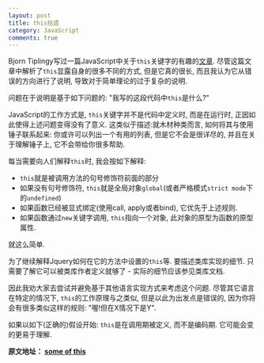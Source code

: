 ```yaml
---
layout: post
title: this拾遗
category: JavaScript
comments: true
---
```


Bjorn Tiplingy写过一篇JavaScript中关于`this`关键字的有趣的[文章](http://clarkdo.github.io/javascript/2014/09/22/31/). 尽管这篇文章中解析了`this`显露自身的很多不同的方式, 但是它真的很长, 而且我认为它从错误的方向进行了说明, 导致对于简单理论的过于复杂的说明.<br/>

问题在于说明是基于如下问题的: "我写的这段代码中`this`是什么?"<br/>

JavaScript的工作方式是, `this`关键字并不是代码中定义时, 而是在运行时, 正因如此使得上述问题变得没有了意义. 这类似于描述:就木材种类而言, 如何将其与使用锤子联系起来: 你或许可以列出一个有用的列表, 但是它不会是很详尽的, 并且在关于理解锤子上, 它不会带给你很多帮助.<br/>

每当需要向人们解释`this`时, 我会按如下解释:

- `this`就是被调用方法的句号修饰符前面的部分
- 如果没有句号修饰符, `this`就是全局对象`global`(或者严格模式`strict mode`下的`undefined`)
- 如果函数已经被显式绑定(使用call, apply或者bind), 它优先于上述规则.
- 如果函数通过`new`关键字调用, `this`指向一个对象, 此对象的原型为函数的原型属性.

就这么简单.<br/>

为了继续解释Jquery如何在它的方法中设置的`this`等. 要描述类库实现的细节. 只需要了解它可以被类库作者定义就够了 - 实际的细节应该参见类库文档.<br/>

因此我劝大家去尝试并避免基于其他语言实现方式来考虑这个问题. 尽管其它语言在特定的情况下, `this`的工作原理与之类似, 但是以此为出发点是错误的, 因为你将会有很多类似这样的规则: "喔!但在X情况下是Y".<br/>

如果以如下(正确的)假设开始: `this`是在调用期被定义, 而不是编码期. 它可能会变的更易于理解.<br/>

**原文地址： [some of this](http://tomhicks.github.io/code/2014/08/11/some-of-this.html)**
